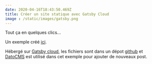 ```yaml
---
date: 2020-04-16T18:43:50.469Z
title: Créer un site statique avec Gatsby Cloud
image : /static/images/gatsby.png
---
```

Tout ça en quelques clics...

Un exemple créé [ici](https://build-e076af22-0ba4-4cda-8297-c6efd87dbea1.gtsb.io).

Hébergé sur [Gatsby cloud](https://www.gatsbyjs.com/dashboard/sites), les fichiers sont dans un dépot [github](https://github.com) et [DatoCMS](https://datocms.com) est utilisé dans cet exemple pour ajouter de nouveaux post.

